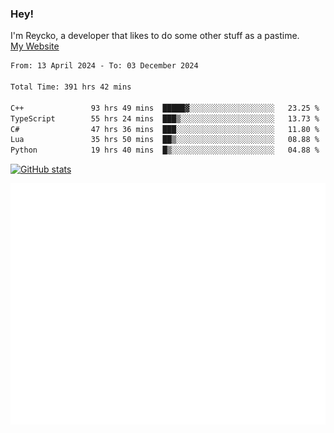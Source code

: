 ### Hey!
I'm Reycko, a developer that likes to do some other stuff as a pastime.  
[My Website](https://reycko.root.sx)

<!--START_SECTION:wakasection-->

```txt
From: 13 April 2024 - To: 03 December 2024

Total Time: 391 hrs 42 mins

C++               93 hrs 49 mins  █████▓░░░░░░░░░░░░░░░░░░░   23.25 %
TypeScript        55 hrs 24 mins  ███▒░░░░░░░░░░░░░░░░░░░░░   13.73 %
C#                47 hrs 36 mins  ███░░░░░░░░░░░░░░░░░░░░░░   11.80 %
Lua               35 hrs 50 mins  ██▒░░░░░░░░░░░░░░░░░░░░░░   08.88 %
Python            19 hrs 40 mins  █▒░░░░░░░░░░░░░░░░░░░░░░░   04.88 %
```

<!--END_SECTION:wakasection-->

[![GitHub stats](https://github-readme-stats.vercel.app/api?username=Reycko&show_icons=true&theme=dark&hide_title=true&count_private=true)](https://github.com/anuraghazra/github-readme-stats)

![Metrics](/github-metrics.svg)
